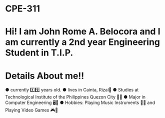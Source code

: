 # CPE-311

# Hi! I am John Rome A. Belocora and I am currently a 2nd year Engineering Student in T.I.P.
# Details About me‼️
● currently 1️⃣9️⃣ years old.
● lives in Cainta, Rizal📍
● Studies at Technological Institute of the Philippines Quezon City 🏫🎒
● Major in Computer Engineering 🖥️🧠
● Hobbies: Playing Music Instruments 🎸🥁 and Playing Video Games 🎮👾
